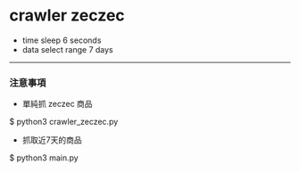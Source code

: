 # crawler zeczec 

- time sleep 6 seconds
- data select range 7 days

---
### 注意事項

- 單純抓 zeczec 商品

$ python3 crawler_zeczec.py

- 抓取近7天的商品

$ python3 main.py